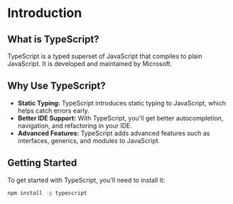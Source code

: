 # Introduction

## What is TypeScript?

TypeScript is a typed superset of JavaScript that compiles to plain JavaScript. It is developed and maintained by Microsoft.

## Why Use TypeScript?

- **Static Typing:** TypeScript introduces static typing to JavaScript, which helps catch errors early.
- **Better IDE Support:** With TypeScript, you'll get better autocompletion, navigation, and refactoring in your IDE.
- **Advanced Features:** TypeScript adds advanced features such as interfaces, generics, and modules to JavaScript.

## Getting Started

To get started with TypeScript, you'll need to install it:

```bash
npm install -g typescript
